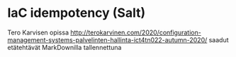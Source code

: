 # IaC idempotency (Salt)
Tero Karvisen opissa
http://terokarvinen.com/2020/configuration-management-systems-palvelinten-hallinta-ict4tn022-autumn-2020/
saadut etätehtävät MarkDownilla tallennettuna